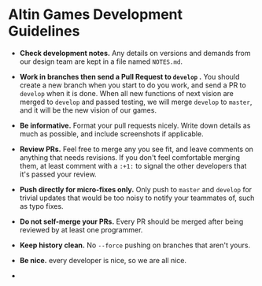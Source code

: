# Altin Games Development Guidelines

* __Check development notes.__ Any details on versions and demands from our design team are kept in a file named `NOTES.md`.

* __Work in branches then send a Pull Request to `develop` .__ You should create a new branch when you start to do you work, and send a PR to `develop` when it is done. When all new functions of next vision are merged to `develop` and passed testing, we will merge `develop` to `master`, and it will be the new vision of our games.

* __Be informative.__ Format your pull requests nicely. Write down details as much as possible, and include screenshots if applicable.

* __Review PRs.__ Feel free to merge any you see fit, and leave comments on anything that needs revisions. If you don't feel comfortable merging them, at least comment with a `:+1:` to signal the other developers that it's passed your review.

* __Push directly for micro-fixes only.__ Only push to `master` and `develop` for trivial updates that would be too noisy to notify your teammates of, such as typo fixes.

* __Do not self-merge your PRs.__ Every PR should be merged after being reviewed by at least one programmer.

* __Keep history clean.__ No `--force` pushing on branches that aren't yours.

* __Be nice.__ every developer is nice, so we are all nice.
*

